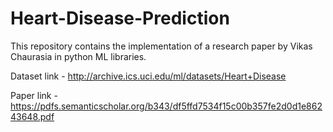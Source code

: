 # Heart-Disease-Prediction
 This repository contains the implementation of a research paper by Vikas Chaurasia in python ML libraries.
 
 Dataset link - http://archive.ics.uci.edu/ml/datasets/Heart+Disease
 
 
 Paper link - https://pdfs.semanticscholar.org/b343/df5ffd7534f15c00b357fe2d0d1e86243648.pdf
